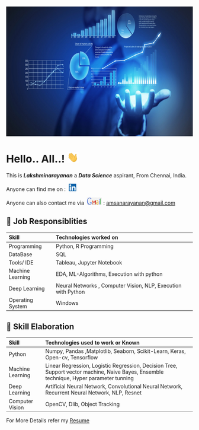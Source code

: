 <img src = "https://github.com/ApacheNaren/Lakshminarayanan/blob/main/data.jpeg" height = 350 width = 100%><img>


# Hello..  All..! <img src="https://github.com/ApacheNaren/Lakshminarayanan/blob/main/wave.gif" width="30px">

This is ***Lakshminarayanan*** a ***Data Science*** aspirant, From Chennai, India.


Anyone can find me on : &nbsp;<a href = "https://www.linkedin.com/in/apache-naren/" ><img src = "https://github.com/ApacheNaren/Lakshminarayanan/blob/main/Linkedin.png" height="20"><img></a>

Anyone can also contact me via 
&nbsp;<img src = "https://github.com/ApacheNaren/Lakshminarayanan/blob/main/gmail1.png" height = 20 width = 40><img> : amsanarayanan@gmail.com

## :wrench: Job Responsiblities

| Skill | Technologies worked on | 
|:--|:------------|
| Programming | Python, R Programming |
| DataBase | SQL |
| Tools/ IDE | Tableau, Jupyter Notebook |
| Machine Learning | EDA, ML-Algorithms, Execution with python |
| Deep Learning | Neural Networks , Computer Vision, NLP, Execution with Python |
| Operating System | Windows |

## :notebook_with_decorative_cover: Skill Elaboration

| Skill | Technologies used to work or Known | 
|:--|:------------|
| Python | Numpy, Pandas ,Matplotlib, Seaborn, Scikit-Learn, Keras, Open-cv, Tensorflow |
| Machine Learning | Linear Regression, Logistic Regression, Decision Tree, Support vector machine, Naive Bayes, Ensemble technique, Hyper parameter tunning  |
| Deep Learning | Artificial Neural Network, Convolutional Neural Network, Recurrent Neural Network, NLP, Resnet|
| Computer Vision | OpenCV, Dlib, Object Tracking  |

For More Details refer my <a href = "https://github.com/ApacheNaren/Lakshminarayanan/blob/main/Lakshminarayanan%2010-10-2021%20New.pdf">Resume</a>
  

